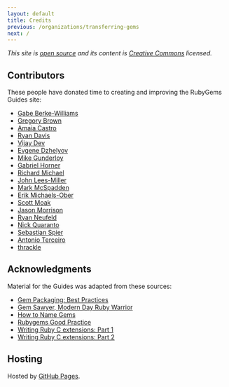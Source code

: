 ```yaml
---
layout: default
title: Credits
previous: /organizations/transferring-gems
next: /
---
```


<em class="t-gray">This site is [open source](https://github.com/rubygems/guides) and its content is
[Creative Commons](https://github.com/rubygems/guides/blob/gh-pages/CC-LICENSE)
licensed.</em>

Contributors
------------

These people have donated time to creating and improving the RubyGems Guides site:

* [Gabe Berke-Williams](https://github.com/gabebw)
* [Gregory Brown](https://github.com/sandal)
* [Amaia Castro](https://github.com/amaia)
* [Ryan Davis](https://github.com/zenspider)
* [Vijay Dev](https://github.com/vijaydev)
* [Evgene Dzhelyov](https://github.com/edzhelyov)
* [Mike Gunderloy](https://github.com/ffmike)
* [Gabriel Horner](https://github.com/cldwalker)
* [Richard Michael](https://github.com/richardkmichael)
* [John Lees-Miller](https://github.com/jdleesmiller)
* [Mark McSpadden](https://github.com/markmcspadden)
* [Erik Michaels-Ober](https://github.com/sferik)
* [Scott Moak](https://github.com/smoak)
* [Jason Morrison](https://github.com/jasonm)
* [Ryan Neufeld](https://github.com/rkneufeld)
* [Nick Quaranto](https://github.com/qrush)
* [Sebastian Spier](https://github.com/spier)
* [Antonio Terceiro](https://github.com/terceiro)
* [thrackle](https://github.com/thrackle)

Acknowledgments
---------------

Material for the Guides was adapted from these sources:

* [Gem Packaging: Best Practices](https://weblog.rubyonrails.org/2009/9/1/gem-packaging-best-practices)
* [Gem Sawyer, Modern Day Ruby Warrior](http://rubylearning.com/blog/2010/10/06/gem-sawyer-modern-day-ruby-warrior/)
* [How to Name Gems](http://blog.segment7.net/2010/11/15/how-to-name-gems)
* [Rubygems Good Practice](https://yehudakatz.com/2009/07/24/rubygems-good-practice/)
* [Writing Ruby C extensions: Part 1](http://tenderlovemaking.com/2009/12/18/writing-ruby-c-extensions-part-1)
* [Writing Ruby C extensions: Part 2](http://tenderlovemaking.com/2010/12/11/writing-ruby-c-extensions-part-2)

Hosting
-------

Hosted by [GitHub Pages](https://pages.github.com/).
